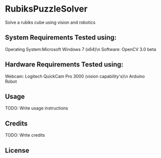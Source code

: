 # RubiksPuzzleSolver
Solve a rubiks cube using vision and robotics

## System Requirements Tested using: 

Operating System:Microsoft Windows 7 (x64)\n
Software:
OpenCV 3.0 beta
 
## Hardware Requirements Tested using: 

Webcam: Logitech QuickCam Pro 3000 (vision capability's)\n
Arduino Robot

## Usage

TODO: Write usage instructions

## Credits

TODO: Write credits

## License